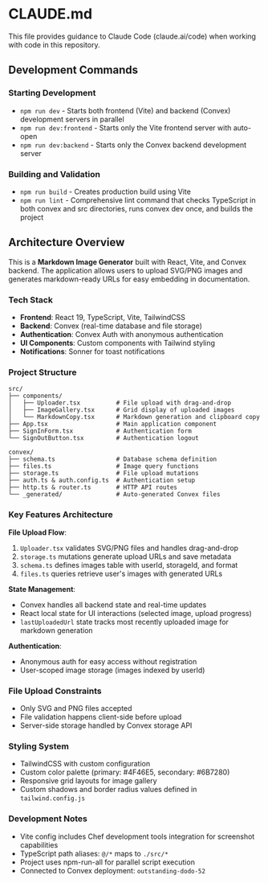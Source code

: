 # CLAUDE.md

This file provides guidance to Claude Code (claude.ai/code) when working with code in this repository.

## Development Commands

### Starting Development
- `npm run dev` - Starts both frontend (Vite) and backend (Convex) development servers in parallel
- `npm run dev:frontend` - Starts only the Vite frontend server with auto-open
- `npm run dev:backend` - Starts only the Convex backend development server

### Building and Validation
- `npm run build` - Creates production build using Vite
- `npm run lint` - Comprehensive lint command that checks TypeScript in both convex and src directories, runs convex dev once, and builds the project

## Architecture Overview

This is a **Markdown Image Generator** built with React, Vite, and Convex backend. The application allows users to upload SVG/PNG images and generates markdown-ready URLs for easy embedding in documentation.

### Tech Stack
- **Frontend**: React 19, TypeScript, Vite, TailwindCSS
- **Backend**: Convex (real-time database and file storage)
- **Authentication**: Convex Auth with anonymous authentication
- **UI Components**: Custom components with Tailwind styling
- **Notifications**: Sonner for toast notifications

### Project Structure
```
src/
├── components/
│   ├── Uploader.tsx          # File upload with drag-and-drop
│   ├── ImageGallery.tsx      # Grid display of uploaded images
│   └── MarkdownCopy.tsx      # Markdown generation and clipboard copy
├── App.tsx                   # Main application component
├── SignInForm.tsx            # Authentication form
└── SignOutButton.tsx         # Authentication logout

convex/
├── schema.ts                 # Database schema definition
├── files.ts                  # Image query functions
├── storage.ts                # File upload mutations
├── auth.ts & auth.config.ts  # Authentication setup
├── http.ts & router.ts       # HTTP API routes
└── _generated/               # Auto-generated Convex files
```

### Key Features Architecture

**File Upload Flow**:
1. `Uploader.tsx` validates SVG/PNG files and handles drag-and-drop
2. `storage.ts` mutations generate upload URLs and save metadata
3. `schema.ts` defines images table with userId, storageId, and format
4. `files.ts` queries retrieve user's images with generated URLs

**State Management**:
- Convex handles all backend state and real-time updates
- React local state for UI interactions (selected image, upload progress)
- `lastUploadedUrl` state tracks most recently uploaded image for markdown generation

**Authentication**:
- Anonymous auth for easy access without registration
- User-scoped image storage (images indexed by userId)

### File Upload Constraints
- Only SVG and PNG files accepted
- File validation happens client-side before upload
- Server-side storage handled by Convex storage API

### Styling System
- TailwindCSS with custom configuration
- Custom color palette (primary: #4F46E5, secondary: #6B7280)
- Responsive grid layouts for image gallery
- Custom shadows and border radius values defined in `tailwind.config.js`

### Development Notes
- Vite config includes Chef development tools integration for screenshot capabilities
- TypeScript path aliases: `@/*` maps to `./src/*`
- Project uses npm-run-all for parallel script execution
- Connected to Convex deployment: `outstanding-dodo-52`